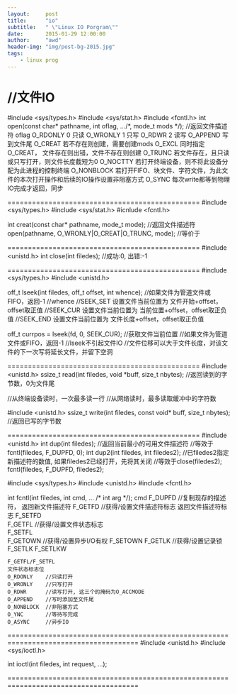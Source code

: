 ```yaml
---
layout:     post
title:      "io"
subtitle:   " \"Linux IO Porgram\""
date:       2015-01-29 12:00:00
author:     "awd"
header-img: "img/post-bg-2015.jpg"
tags:
    - linux prog
---
```

//文件IO
===============================================
#include <sys/types.h>
#include <sys/stat.h>
#include <fcntl.h>
int open(const char* pathname, int oflag, .../*, mode_t mods */);	//返回文件描述符
	oflag
	O_RDONLY	0	只读
	O_WRONLY	1	只写
	O_RDWR		2	读写
	O_APPEND		写到文件尾
	O_CREAT			若不存在则创建，需要创建mods
	O_EXCL			同时指定O_CREAT， 文件存在则出错，文件不存在则创建
	O_TRUNC			若文件存在，且只读或只写打开，则文件长度截短为0
	O_NOCTTY		若打开终端设备，则不将此设备分配为此进程的控制终端
	O_NONBLOCK		若打开FIFO、块文件、字符文件，为此文件的本次打开操作和后续的IO操作设置非阻塞方式
	O_SYNC			每次write都等到物理IO完成才返回，同步


===============================================
#include <sys/types.h>
#include <sys/stat.h>
#icnlude <fcntl.h>

int creat(const char* pathname, mode_t mode);		//返回文件描述符
open(pathname, O_WRONLY|O_CREAT|O_TRUNC, mode);		//等价于


===============================================
#include <unistd.h>
int close(int filedes);		//成功:0, 出错:-1

===============================================
#include <sys/types.h>
#include <unistd.h>

off_t lseek(int filedes, off_t offset, int whence);		//如果文件为管道文件或FIFO，返回-1
//whence
//SEEK_SET	设置文件当前位置为 文件开始+offset，offset取正值
//SEEK_CUR	设置文件当前位置为 当前位置+offset，offset取正负值
//SEEK_END	设置文件当前位置为 文件长度+offset，offset取正负值

off_t currpos = lseek(fd, 0, SEEK_CUR);		//获取文件当前位置
//如果文件为管道文件或FIFO，返回-1
//lseek不引起文件IO
//文件位移可以大于文件长度，对该文件的下一次写将延长文件，并留下空洞


===============================================
#include <unistd.h>
ssize_t read(int filedes, void *buff,  size_t nbytes);		//返回读到的字节数，0为文件尾

//从终端设备读时，一次最多读一行
//从网络读时，最多读取缓冲中的字符数

#include <unistd.h>
ssize_t write(int filedes, const void* buff, size_t nbytes);	//返回已写的字节数


===============================================
#include <unistd.h>
int dup(int filedes);	//返回当前最小的可用文件描述符
			//等效于fcntl(filedes, F_DUPFD, 0);
int dup2(int filedes, int filedes2);		//已filedes2指定新描述符的数值, 如果filedes2已经打开，先将其关闭
			//等效于close(filedes2); fcntl(filedes, F_DUPFD, filedes2);



#include <sys/types.h>
#include <unistd.h>
#include <fcntl.h>

int fcntl(int filedes, int cmd, ... /* int arg */);	
	cmd
	F_DUPFD		//复制现存的描述符， 		返回新文件描述符
	F_GETFD		//获得/设置文件描述符标志	返回文件描述符标志
	F_SETFD		
	F_GETFL		//获得/设置文件状态标志		
	F_SETFL		
	F_GETOWN	//获得/设置异步I/O有权
	F_SETOWN
	F_GETLK		//获得/设置记录锁
	F_SETLK
	F_SETLKW
	

	F_GETFL/F_SETFL
	文件状态标志位
	O_RDONLY	//只读打开
	O_WRONLY	//只写打开
	O_RDWR		//读写打开,	这三个的掩码为O_ACCMODE
	O_APPEND	//写时添加至文件尾
	O_NONBLOCK	//非阻塞方式
	O_YNC		//等待写完成
	O_ASYNC		//异步IO



======================================================================================
#include <unistd.h>
#include <sys/ioctl.h>

int ioctl(int filedes, int request, ...);	




======================================================================================

